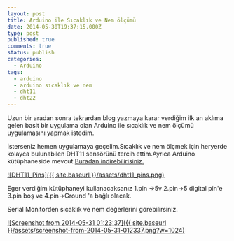 ```yaml
---
layout: post
title: Arduino ile Sıcaklık ve Nem ölçümü
date: 2014-05-30T19:37:15.000Z
type: post
published: true
comments: true
status: publish
categories:
  - Arduino
tags:
  - arduino
  - arduino sıcaklık ve nem
  - dht11
  - dht22
---
```


Uzun bir aradan sonra tekrardan blog yazmaya karar verdiğim ilk an aklıma gelen basit bir uygulama olan Arduino ile sıcaklık ve nem ölçümü uygulamasını yapmak istedim.

İsterseniz hemen uygulamaya geçelim.Sıcaklık ve nem ölçmek için heryerde kolayca bulunabilen DHT11 sensörünü tercih ettim.Ayrıca Arduino kütüphaneside mevcut.[Buradan indirebilirisiniz.](https://github.com/RobTillaart/Arduino/tree/master/libraries/DHTlib)



[![DHT11_Pins]({{ site.baseurl }}/assets/dht11_pins.png)](http://www.nazirdogan.com/wp-content/uploads/2014/05/dht11_pins.png)

Eger verdiğim kütüphaneyi kullanacaksanız 1.pin ->5v 2.pin->5 digital pin'e 3.pin boş ve 4.pin->Ground 'a bağlı olacak.

Serial Monitorden sıcaklık ve nem değerlerini görebilirsiniz.

[![Screenshot from 2014-05-31 01:23:37]({{ site.baseurl }}/assets/screenshot-from-2014-05-31-012337.png?w=1024)](http://www.nazirdogan.com/wp-content/uploads/2014/05/screenshot-from-2014-05-31-012337.png)
